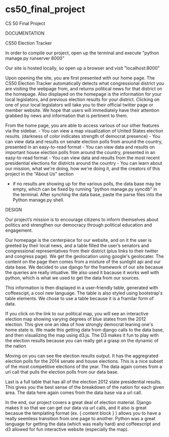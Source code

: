 cs50_final_project
==================

CS 50 Final Project

DOCUMENTATION

CS50 Election Tracker

In order to compile our project, open up the terminal and execute "python manage.py runserver 8000"

Our site is hosted locally, so open up a browser and visit "localhost:8000"

Upon opening the site, you are first presented with our home page. The CS50 Election Tracker automatically detects what congressional district you are visiting the webpage from, and returns political news for that district on the homepage. Also displayed on the homepage is the information for your local legislators, and previous election results for your district. Clicking on one of your local legislators will take you to their official twitter page or member website. We hope that users will immediately have their attention grabbed by news and information that is pertinent to them.

From the home page, you are able to access various of our other features via the sidebar. 
    - You can view a map visualization of United States election results. (darkness of color indicates strength of democrat presence)
    - You can view data and results on senate election polls from around the country, presented in an easy-to-read format
    - You can view data and results on important house election polls from around the country, presented in an easy-to-read format
    - You can view data and results from the most recent presidential elections for districts around the country
    - You can learn about our mission, what we're doing, how we're doing it, and the creators of this project in the "About Us" section

* if no results are showing up for the various polls, the data base may be empty, which can be fixed by running "python manage.py syncdb" in the terminal. After synching the data base, paste the parse files into the Python manage.py shell.


DESIGN

Our project’s mission is to encourage citizens to inform themselves about politics and strengthen our democracy through political education and engagement.

Our homepage is the centerpiece for our website, and on it the user is greeted by their local news, and a table filled the user’s senators and congressional representatives from their district (plus links to their twitter and congress page). We get the geolocation using google's geolocater. The content on the page then comes from a mixture of the sunlight api and our data base. We decided to use django for the framework of our site becasue the queries are really intuative. We also used it bacause it works well with python, which is what we used to get the data from our sources.

This information is then displayed in a user-friendly table, generated with coffeescipt, a cool new language. The table is also styled using bootstrap's table elements. We chose to use a table because it is a framilar form of data. 

If you click on the link to our political map, you will see an interactive election map showing varying degrees of blue states from the 2012 election. This give one an idea of how strongly democrat leaning one's home state is. We made this getting data from django calls to the data base, and then visualizing the map using d3.js. The D3 makes it fun to play with the election results because you can really get a grasp on the dynamic of the nation

Moving on you can see the election results output. It has the aggregrated election polls for the 2014 senate and house elections. This is a nice subset of the most competitive elections of the year. The data again comes from a url call that pulls the election polls from our data base.

Last is a full table that has all of the election 2012 state presidential results. This gives you the best sense of the breakdown of the nation for each given area. The data here again comes from the data base via a url call.

In the end, our project covers a great deal of election material. Django makes it so that we can get our data via url calls, and it also is great becasue the templating format (ex. { content block } ) allows you to have a really seemless transition from one page to another. Python was a great language for getting the data (which was really hard) and coffeescript and d3 allowed for fun interactive website (especially the map).